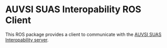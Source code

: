 AUVSI SUAS Interopability ROS Client
====================================

This ROS package provides a client to communicate with the
[AUVSI SUAS Interopability server](https://github.com/auvsi-suas/interop).
